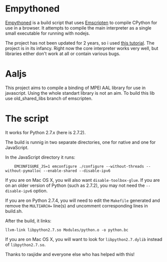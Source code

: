 Empythoned
==========

[Empythoned](https://github.com/replit/empythoed) is a build script that uses [Emscripten](https://github.com/kripken/emscripten)
to compile CPython for use in a browser. It attempts to compile the main
interpreter as a single small executable for running with nodejs.

The project has not been updated for 2 years, so i used [this tutorial](https://github.com/jallwine/emscripten_test). 
The project is in its infancy. Right now the core interpreter works very well,
but libraries either don't work at all or contain various bugs.

Aaljs
===========

This project aims to compile a binding of MPEI AAL library for use in javascript.
Using the whole standart library is not an aim. To build this lib use old_shared_libs
branch of emscripten.

The script
===============================

It works for Python 2.7.x (here is 2.7.2).

The build is runnig in two separate directories, one for native
and one for JavaScript.

In the JavaScript directory it runs:

````
    EMCONFIGURE_JS=1 emconfigure ./configure --without-threads --without-pymalloc --enable-shared --disable-ipv6
````

If you are on Mac OS X, you will also want ``disable-toolbox-glue``.
If you are on an older version of Python (such as 2.7.2), you may
not need the ``--disable-ipv6`` option.

If you are on Python 2.7.4, you will need to edit the
``Makefile`` generated and remove the ``MULTIARCH=`` line(s)
and uncomment corresponding lines in build.sh.

After the build, it links:

````
llvm-link libpython2.7.so Modules/python.o -o python.bc
````

If you are on Mac OS X, you will want to look for ``libpython2.7.dylib``
instead of ``libpython2.7.so``.

Thanks to rasjidw and everyone else who has helped with this!


